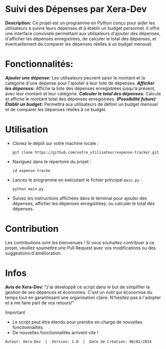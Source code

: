 # Suivi des Dépenses par Xera-Dev

**Description:** Ce projet est un programme en Python conçu pour aider les utilisateurs à suivre leurs dépenses et à établir un budget personnel. Il offre une interface conviviale permettant aux utilisateurs d'ajouter des dépenses, d'afficher les dépenses enregistrées, de calculer le total des dépenses, et éventuellement de comparer les dépenses réelles à un budget mensuel.

# Fonctionnalités:

**_Ajouter une dépense:_** Les utilisateurs peuvent saisir le montant et la catégorie d'une dépense pour l'ajouter à leur liste de dépenses.
**_Afficher les dépenses:_** Affiche la liste des dépenses enregistrées jusqu'à présent, avec leur montant et leur catégorie.
**_Calculer le total des dépenses:_** Calcule et affiche le montant total des dépenses enregistrées.
**_(Possibilité future) Établir un budget:_** Permettra aux utilisateurs de définir un budget mensuel et de comparer les dépenses réelles à ce budget.

# Utilisation

- Clonez le dépôt sur votre machine locale :
  ```
  git clone https://github.com/votre_utilisateur/expense-tracker.git
  ```
- Naviguez dans le répertoire du projet :
  ```
  cd expense-tracke
  ```
- Lancez le programme en exécutant le fichier principal `main.py` :
  ```
  python main.py
  ```
- Suivez les instructions affichées dans le terminal pour ajouter des dépenses, afficher les dépenses enregistrées, ou calculer le total des dépenses.

# Contribution

Les contributions sont les bienvenues ! Si vous souhaitez contribuer à ce projet, veuillez soumettre une Pull Request avec vos modifications ou des suggestions d'amélioration.

# Infos
**Avis de Xera-Dev:**
"J'ai développé ce script dans le but de simplifier la gestion de ses dépences et économies. C'est un outil qui économise du temps tout en garantissant une organisation claire. N'hésitez pas à l'adopter et à me faire part de vos retours!"

> [!IMPORTANT]
> - Le script peut être étendu pour prendre en charge de nouvelles fonctionnalités.
> - De nouvelles fonctionnalités arrivent vite !

```Auteur: Xera-Dev  |  Version: 1.0  |  Date de Création: 08/02/2024```
